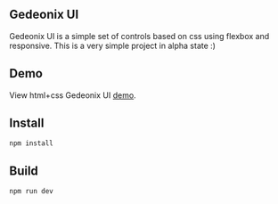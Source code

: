 Gedeonix UI
-----------

Gedeonix UI is a simple set of controls based on css using flexbox and responsive.
This is a very simple project in alpha state :)

Demo
----

View html+css Gedeonix UI [demo](http://htmlpreview.github.io/?https://raw.githubusercontent.com/gedeonix/gedeonix-ui/master/index.html).

Install
-------

    npm install

Build
-----

    npm run dev
